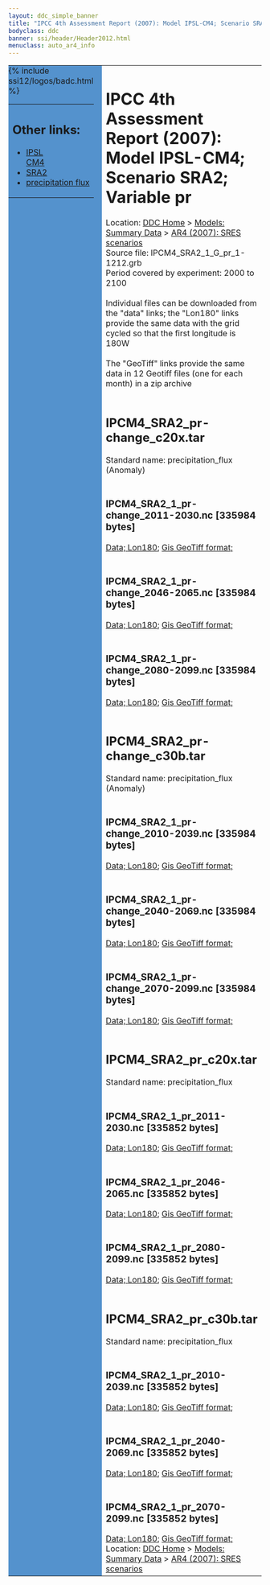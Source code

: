 ```yaml
---
layout: ddc_simple_banner
title: "IPCC 4th Assessment Report (2007): Model IPSL-CM4; Scenario SRA2; Variable pr"
bodyclass: ddc
banner: ssi/header/Header2012.html
menuclass: auto_ar4_info
---
```



<table width="100%" border="0" cellspacing="0" cellpadding="0" style="border-collapse: collapse;">
<tr style="margin:0;padding:0;border:0;">
<td style="margin:0;padding:0;border:0;height:1pt;width:150pt;background:#5492CD;" valign="top" >

<div id="lh-col2" class="auto_ar4_info">
<table class="menumain" bgcolor="#5492CD" cellspacing="0" width="100%" border="0">
<tr><td>
<h2> Other links:</h2>
<ul>
<li><a href="/auto/ar4/model-IPSL-CM4.html">IPSL<br/>CM4</a></li>
<li><a href="/auto/ar4/scenario-SRA2.html">SRA2</a></li>
<li><a href="/auto/ar4/var-precipitation_flux.html">precipitation flux</a></li>
</ul>
</td></tr>
{% include ssi12/logos/badc.html %}
</table>
</div>
</td>
<td><h1>IPCC 4th Assessment Report (2007): Model IPSL-CM4; Scenario SRA2; Variable pr</h1>

<!-- Breadcrumb1 -->
<div id="breadcrumb1" align="left">
Location: <a href="/index.html">DDC Home</a> > <a href="/sim/gcm_clim/">Models: Summary Data</a>
> <a href="/sim/gcm_clim/SRES_AR4/index.html">AR4 (2007): SRES scenarios</a>
</div>
<!-- End of Breadcrumb1 -->Source file: IPCM4_SRA2_1_G_pr_1-1212.grb
<br/>
Period covered by experiment: 2000 to 2100<br/>
<br/>Individual files can be downloaded from the "data" links; the "Lon180" links provide the same data
         with the grid cycled so that the first longitude is 180W<br/>
<br/>The "GeoTiff" links provide the same data in 12 Geotiff files (one for each month)
          in a zip archive<br/>
<br/><h2>IPCM4_SRA2_pr-change_c20x.tar</h2>
Standard name: precipitation_flux (Anomaly)<br>
<br/><h3>IPCM4_SRA2_1_pr-change_2011-2030.nc [335984 bytes]</h3>
<a href="/cgi-bin/downl/ar4_nc/pr/IPCM4_SRA2_1_pr-change_2011-2030.nc">Data; </a><a href="/cgi-bin/downl/ar4_nc/pr/IPCM4_SRA2_1_pr-change_2011-2030.cyto180.nc"> Lon180</a>; <a href="/cgi-bin/downl/ar4_tif/pr/IPCM4_SRA2_1_pr-change_2011-2030.zip">Gis GeoTiff format; </a><br/>
<br/><h3>IPCM4_SRA2_1_pr-change_2046-2065.nc [335984 bytes]</h3>
<a href="/cgi-bin/downl/ar4_nc/pr/IPCM4_SRA2_1_pr-change_2046-2065.nc">Data; </a><a href="/cgi-bin/downl/ar4_nc/pr/IPCM4_SRA2_1_pr-change_2046-2065.cyto180.nc"> Lon180</a>; <a href="/cgi-bin/downl/ar4_tif/pr/IPCM4_SRA2_1_pr-change_2046-2065.zip">Gis GeoTiff format; </a><br/>
<br/><h3>IPCM4_SRA2_1_pr-change_2080-2099.nc [335984 bytes]</h3>
<a href="/cgi-bin/downl/ar4_nc/pr/IPCM4_SRA2_1_pr-change_2080-2099.nc">Data; </a><a href="/cgi-bin/downl/ar4_nc/pr/IPCM4_SRA2_1_pr-change_2080-2099.cyto180.nc"> Lon180</a>; <a href="/cgi-bin/downl/ar4_tif/pr/IPCM4_SRA2_1_pr-change_2080-2099.zip">Gis GeoTiff format; </a><br/>
<br/><h2>IPCM4_SRA2_pr-change_c30b.tar</h2>
Standard name: precipitation_flux (Anomaly)<br>
<br/><h3>IPCM4_SRA2_1_pr-change_2010-2039.nc [335984 bytes]</h3>
<a href="/cgi-bin/downl/ar4_nc/pr/IPCM4_SRA2_1_pr-change_2010-2039.nc">Data; </a><a href="/cgi-bin/downl/ar4_nc/pr/IPCM4_SRA2_1_pr-change_2010-2039.cyto180.nc"> Lon180</a>; <a href="/cgi-bin/downl/ar4_tif/pr/IPCM4_SRA2_1_pr-change_2010-2039.zip">Gis GeoTiff format; </a><br/>
<br/><h3>IPCM4_SRA2_1_pr-change_2040-2069.nc [335984 bytes]</h3>
<a href="/cgi-bin/downl/ar4_nc/pr/IPCM4_SRA2_1_pr-change_2040-2069.nc">Data; </a><a href="/cgi-bin/downl/ar4_nc/pr/IPCM4_SRA2_1_pr-change_2040-2069.cyto180.nc"> Lon180</a>; <a href="/cgi-bin/downl/ar4_tif/pr/IPCM4_SRA2_1_pr-change_2040-2069.zip">Gis GeoTiff format; </a><br/>
<br/><h3>IPCM4_SRA2_1_pr-change_2070-2099.nc [335984 bytes]</h3>
<a href="/cgi-bin/downl/ar4_nc/pr/IPCM4_SRA2_1_pr-change_2070-2099.nc">Data; </a><a href="/cgi-bin/downl/ar4_nc/pr/IPCM4_SRA2_1_pr-change_2070-2099.cyto180.nc"> Lon180</a>; <a href="/cgi-bin/downl/ar4_tif/pr/IPCM4_SRA2_1_pr-change_2070-2099.zip">Gis GeoTiff format; </a><br/>
<br/><h2>IPCM4_SRA2_pr_c20x.tar</h2>
Standard name: precipitation_flux<br>
<br/><h3>IPCM4_SRA2_1_pr_2011-2030.nc [335852 bytes]</h3>
<a href="/cgi-bin/downl/ar4_nc/pr/IPCM4_SRA2_1_pr_2011-2030.nc">Data; </a><a href="/cgi-bin/downl/ar4_nc/pr/IPCM4_SRA2_1_pr_2011-2030.cyto180.nc"> Lon180</a>; <a href="/cgi-bin/downl/ar4_tif/pr/IPCM4_SRA2_1_pr_2011-2030.zip">Gis GeoTiff format; </a><br/>
<br/><h3>IPCM4_SRA2_1_pr_2046-2065.nc [335852 bytes]</h3>
<a href="/cgi-bin/downl/ar4_nc/pr/IPCM4_SRA2_1_pr_2046-2065.nc">Data; </a><a href="/cgi-bin/downl/ar4_nc/pr/IPCM4_SRA2_1_pr_2046-2065.cyto180.nc"> Lon180</a>; <a href="/cgi-bin/downl/ar4_tif/pr/IPCM4_SRA2_1_pr_2046-2065.zip">Gis GeoTiff format; </a><br/>
<br/><h3>IPCM4_SRA2_1_pr_2080-2099.nc [335852 bytes]</h3>
<a href="/cgi-bin/downl/ar4_nc/pr/IPCM4_SRA2_1_pr_2080-2099.nc">Data; </a><a href="/cgi-bin/downl/ar4_nc/pr/IPCM4_SRA2_1_pr_2080-2099.cyto180.nc"> Lon180</a>; <a href="/cgi-bin/downl/ar4_tif/pr/IPCM4_SRA2_1_pr_2080-2099.zip">Gis GeoTiff format; </a><br/>
<br/><h2>IPCM4_SRA2_pr_c30b.tar</h2>
Standard name: precipitation_flux<br>
<br/><h3>IPCM4_SRA2_1_pr_2010-2039.nc [335852 bytes]</h3>
<a href="/cgi-bin/downl/ar4_nc/pr/IPCM4_SRA2_1_pr_2010-2039.nc">Data; </a><a href="/cgi-bin/downl/ar4_nc/pr/IPCM4_SRA2_1_pr_2010-2039.cyto180.nc"> Lon180</a>; <a href="/cgi-bin/downl/ar4_tif/pr/IPCM4_SRA2_1_pr_2010-2039.zip">Gis GeoTiff format; </a><br/>
<br/><h3>IPCM4_SRA2_1_pr_2040-2069.nc [335852 bytes]</h3>
<a href="/cgi-bin/downl/ar4_nc/pr/IPCM4_SRA2_1_pr_2040-2069.nc">Data; </a><a href="/cgi-bin/downl/ar4_nc/pr/IPCM4_SRA2_1_pr_2040-2069.cyto180.nc"> Lon180</a>; <a href="/cgi-bin/downl/ar4_tif/pr/IPCM4_SRA2_1_pr_2040-2069.zip">Gis GeoTiff format; </a><br/>
<br/><h3>IPCM4_SRA2_1_pr_2070-2099.nc [335852 bytes]</h3>
<a href="/cgi-bin/downl/ar4_nc/pr/IPCM4_SRA2_1_pr_2070-2099.nc">Data; </a><a href="/cgi-bin/downl/ar4_nc/pr/IPCM4_SRA2_1_pr_2070-2099.cyto180.nc"> Lon180</a>; <a href="/cgi-bin/downl/ar4_tif/pr/IPCM4_SRA2_1_pr_2070-2099.zip">Gis GeoTiff format; </a><br/>
<!-- Breadcrumb2 -->
<div id="breadcrumb2" align="left">
Location: <a href="/index.html">DDC Home</a> > <a href="/sim/gcm_clim/">Models: Summary Data</a>
> <a href="/sim/gcm_clim/SRES_AR4/index.html">AR4 (2007): SRES scenarios</a>
</div>
<!-- End of Breadcrumb2 --></td></tr></table>
